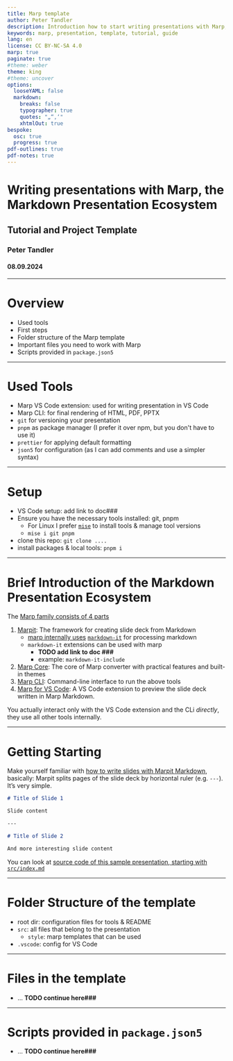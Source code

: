 ```yaml
---
title: Marp template
author: Peter Tandler
description: Introduction how to start writing presentations with Marp, the Markdown Presentation Ecosystem. Including a default project setup.
keywords: marp, presentation, template, tutorial, guide
lang: en
license: CC BY-NC-SA 4.0
marp: true
paginate: true
#theme: weber
theme: king
#theme: uncover
options:
  looseYAML: false
  markdown:
    breaks: false
    typographer: true
    quotes: "„“‚‘"
    xhtmlOut: true
bespoke:
  osc: true
  progress: true
pdf-outlines: true
pdf-notes: true
---
```


<!-- _class: titlepage -->

# Writing presentations with Marp, the Markdown Presentation Ecosystem

## Tutorial and Project Template

### Peter Tandler

#### 08.09.2024

---

# Overview

- Used tools
- First steps
- Folder structure of the Marp template
- Important files you need to work with Marp
- Scripts provided in `package.json5`

---

# Used Tools

- Marp VS Code extension: used for writing presentation in VS Code
- Marp CLI: for final rendering of HTML, PDF, PPTX
- `git` for versioning your presentation
- `pnpm` as package manager (I prefer it over npm, but you don't have to use it)
- `prettier` for applying default formatting
- `json5` for configuration (as I can add comments and use a simpler syntax)

---

# Setup

- VS Code setup: add link to doc###
- Ensure you have the necessary tools installed: git, pnpm
  - For Linux I prefer [`mise`](https://mise.jdx.dev/) to install tools & manage tool versions
  - `mise i git pnpm`
- clone this repo: `git clone ....`
- install packages & local tools: `pnpm i`

---

# Brief Introduction of the Markdown Presentation Ecosystem

The [Marp family consists of 4 parts](https://github.com/marp-team/marp/)

1. [Marpit](https://github.com/marp-team/marpit): The framework for creating slide deck from Markdown
   - [marp internally uses](https://marpit.marp.app/?id=features) [`markdown-it`](https://github.com/markdown-it/markdown-it) for processing markdown
   - `markdown-it` extensions can be used with marp
     - **TODO add link to doc ###**
     - example: `markdown-it-include`
2. [Marp Core](https://github.com/marp-team/marp-core): The core of Marp converter with practical features and built-in themes
3. [Marp CLI](https://github.com/marp-team/marp-cli): Command-line interface to run the above tools
4. [Marp for VS Code](https://github.com/marp-team/marp-vscode): A VS Code extension to preview the slide deck written in Marp Markdown.

You actually interact only with the VS Code extension and the CLi _directly_, they use all other tools internally.

---

# Getting Starting

Make yourself familiar with [how to write slides with  Marpit Markdown](https://marpit.marp.app/markdown), basically: Marpit splits pages of the slide deck by horizontal ruler (e.g. `---`). It’s very simple.

```markdown
# Title of Slide 1

Slide content

---

# Title of Slide 2

And more interesting slide content
```

You can look at [source code of this sample presentation, starting with `src/index.md`](index.md)

---

# Folder Structure of the template

- root dir: configuration files for tools & README
- `src`: all files that belong to the presentation
  - `style`: marp templates that can be used
- `.vscode`: config for VS Code

---

# Files in the template

- ... **TODO continue here###**

---

# Scripts provided in `package.json5`

- ... **TODO continue here###**

